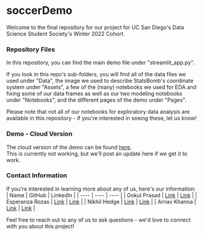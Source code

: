 # soccerDemo
Welcome to the final repository for our project for UC San Diego's Data Science Student Society's Winter 2022 Cohort.

### Repository Files
In this repository, you can find the main demo file under "streamlit_app.py".

If you look in this repo's sub-folders, you will find all of the data files we used under "Data", the image we used to describe StatsBomb's coordinate system under "Assets", a few of the (many) notebooks we used for EDA and fixing some of our data frames as well as our two modeling notebooks under "Notebooks", and the different pages of the demo under "Pages".

Please note that not all of our notebooks for exploratory data analysis are available in this repository - if you're interested in seeing these, let us know!

### Demo - Cloud Version
The cloud version of the demo can be found [here](https://share.streamlit.io/gprasad125/soccerdemo/main).\
This is currently not working, but we'll post an update here if we get it to work.

### Contact Information
If you're interested in learning more about any of us, here's our information:\
| Name | GitHub | LinkedIn |
| ---- | ---- | ---- |
| Gokul Prasad | [Link](https://github.com/gprasad125) | [Link](https://www.linkedin.com/in/gokul-prasad/) |
| Esperanza Rozas | [Link](https://github.com/ESR76) | [Link](https://www.linkedin.com/in/esperanza-r/) |
| Nikhil Hedge | [Link](https://github.com/nihegde18) | [Link]() |
| Arnav Khanna | [Link](https://github.com/nihegde18) | [Link]() |

Feel free to reach out to any of us to ask questions - we'd love to connect with you about this project!
